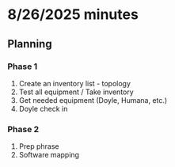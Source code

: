# 8/26/2025 minutes 

## Planning

### Phase 1
1. Create an inventory list - topology
2. Test all equipment / Take inventory 
3. Get needed equipment (Doyle, Humana, etc.)
4. Doyle check in

### Phase 2
1. Prep phrase 
2. Software mapping 

